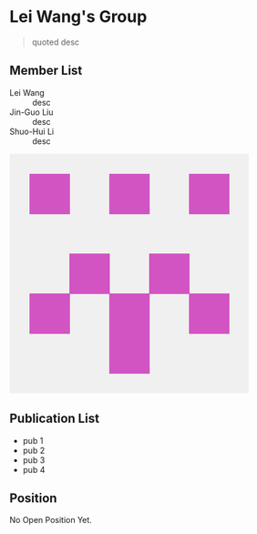 # Lei Wang's Group
> quoted desc

## Member List
<dl>
<dt>Lei Wang</dt><dd>desc</dd>
<dt> Jin-Guo Liu</dt><dd>desc</dd>
<dt>Shuo-Hui Li</dt><dd>desc</dd>
</dl>

![](/static/img/1.png)

## Publication List

* pub 1
* pub 2
* pub 3
* pub 4

## Position
No Open Position Yet.
